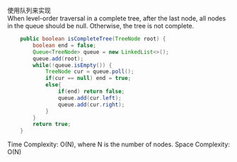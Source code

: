 使用队列来实现      
When level-order traversal in a complete tree, after the last node, all nodes in the queue should be null.
Otherwise, the tree is not complete.

```java
    public boolean isCompleteTree(TreeNode root) {
        boolean end = false;
        Queue<TreeNode> queue = new LinkedList<>();
        queue.add(root);
        while(!queue.isEmpty()) {
            TreeNode cur = queue.poll();
            if(cur == null) end = true;
            else{
                if(end) return false;
                queue.add(cur.left);
                queue.add(cur.right);
            }
        }
        return true;
    }
```
Time Complexity: O(N), where N is the number of nodes.
Space Complexity: O(N)
